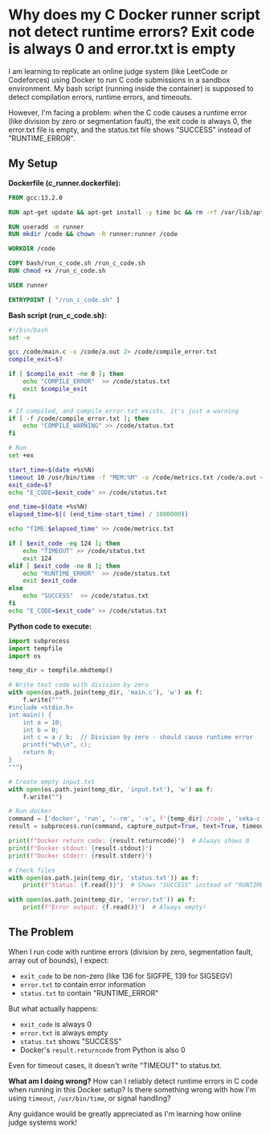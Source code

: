 # Why does my C Docker runner script not detect runtime errors? Exit code is always 0 and error.txt is empty

I am learning to replicate an online judge system (like LeetCode or Codeforces) using Docker to run C code submissions in a sandbox environment. My bash script (running inside the container) is supposed to detect compilation errors, runtime errors, and timeouts. 

However, I'm facing a problem: when the C code causes a runtime error (like division by zero or segmentation fault), the exit code is always 0, the error.txt file is empty, and the status.txt file shows "SUCCESS" instead of "RUNTIME_ERROR".

## My Setup

**Dockerfile (c_runner.dockerfile):**
```dockerfile
FROM gcc:13.2.0

RUN apt-get update && apt-get install -y time bc && rm -rf /var/lib/apt/lists/*

RUN useradd -m runner
RUN mkdir /code && chown -R runner:runner /code

WORKDIR /code

COPY bash/run_c_code.sh /run_c_code.sh
RUN chmod +x /run_c_code.sh

USER runner

ENTRYPOINT [ "/run_c_code.sh" ]
```

**Bash script (run_c_code.sh):**
```bash
#!/bin/bash
set -e

gcc /code/main.c -o /code/a.out 2> /code/compile_error.txt
compile_exit=$?

if [ $compile_exit -ne 0 ]; then
    echo "COMPILE_ERROR"  >> /code/status.txt
    exit $compile_exit
fi

# If compiled, and compile_error.txt exists, it's just a warning
if [ -f /code/compile_error.txt ]; then
    echo "COMPILE_WARNING" >> /code/status.txt
fi

# Run
set +ex

start_time=$(date +%s%N)
timeout 10 /usr/bin/time -f "MEM:%M" -o /code/metrics.txt /code/a.out < /code/input.txt > /code/output.txt 2> /code/error.txt
exit_code=$?
echo "E_CODE=$exit_code" >> /code/status.txt

end_time=$(date +%s%N)
elapsed_time=$(( (end_time-start_time) / 1000000))

echo "TIME:$elapsed_time" >> /code/metrics.txt

if [ $exit_code -eq 124 ]; then
    echo "TIMEOUT" >> /code/status.txt
    exit 124
elif [ $exit_code -ne 0 ]; then
    echo "RUNTIME_ERROR"  >> /code/status.txt
    exit $exit_code
else
    echo "SUCCESS"  >> /code/status.txt
fi
echo "E_CODE=$exit_code" >> /code/status.txt
```

**Python code to execute:**
```python
import subprocess
import tempfile
import os

temp_dir = tempfile.mkdtemp()

# Write test code with division by zero
with open(os.path.join(temp_dir, 'main.c'), 'w') as f:
    f.write("""
#include <stdio.h>
int main() {
    int a = 10;
    int b = 0;
    int c = a / b;  // Division by zero - should cause runtime error
    printf("%d\\n", c);
    return 0;
}
""")

# Create empty input.txt
with open(os.path.join(temp_dir, 'input.txt'), 'w') as f:
    f.write("")

# Run docker
command = ['docker', 'run', '--rm', '-v', f'{temp_dir}:/code', 'seka-c-runner']
result = subprocess.run(command, capture_output=True, text=True, timeout=15)

print(f"Docker return code: {result.returncode}")  # Always shows 0
print(f"Docker stdout: {result.stdout}")
print(f"Docker stderr: {result.stderr}")

# Check files
with open(os.path.join(temp_dir, 'status.txt')) as f:
    print(f"Status: {f.read()}")  # Shows "SUCCESS" instead of "RUNTIME_ERROR"

with open(os.path.join(temp_dir, 'error.txt')) as f:
    print(f"Error output: {f.read()}")  # Always empty!
```

## The Problem

When I run code with runtime errors (division by zero, segmentation fault, array out of bounds), I expect:
- `exit_code` to be non-zero (like 136 for SIGFPE, 139 for SIGSEGV)
- `error.txt` to contain error information
- `status.txt` to contain "RUNTIME_ERROR"

But what actually happens:
- `exit_code` is always 0
- `error.txt` is always empty
- `status.txt` shows "SUCCESS"
- Docker's `result.returncode` from Python is also 0

Even for timeout cases, it doesn't write "TIMEOUT" to status.txt.

**What am I doing wrong?** How can I reliably detect runtime errors in C code when running in this Docker setup? Is there something wrong with how I'm using `timeout`, `/usr/bin/time`, or signal handling?

Any guidance would be greatly appreciated as I'm learning how online judge systems work!